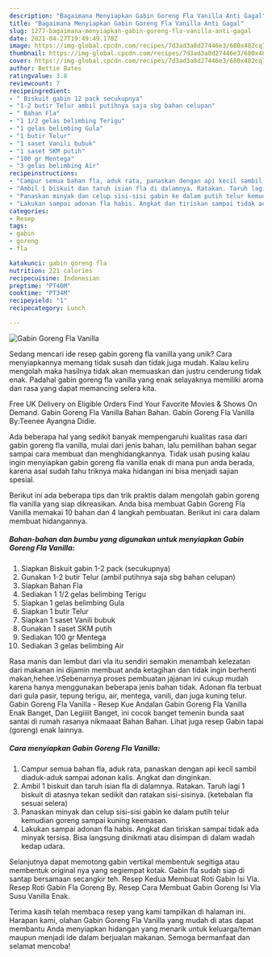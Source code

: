 ```yaml
---
description: "Bagaimana Menyiapkan Gabin Goreng Fla Vanilla Anti Gagal"
title: "Bagaimana Menyiapkan Gabin Goreng Fla Vanilla Anti Gagal"
slug: 1277-bagaimana-menyiapkan-gabin-goreng-fla-vanilla-anti-gagal
date: 2021-04-27T19:49:49.178Z
image: https://img-global.cpcdn.com/recipes/7d3ad3a8d27446e3/680x482cq70/gabin-goreng-fla-vanilla-foto-resep-utama.jpg
thumbnail: https://img-global.cpcdn.com/recipes/7d3ad3a8d27446e3/680x482cq70/gabin-goreng-fla-vanilla-foto-resep-utama.jpg
cover: https://img-global.cpcdn.com/recipes/7d3ad3a8d27446e3/680x482cq70/gabin-goreng-fla-vanilla-foto-resep-utama.jpg
author: Bettie Bates
ratingvalue: 3.8
reviewcount: 7
recipeingredient:
- " Biskuit gabin 12 pack secukupnya"
- "1-2 butir Telur ambil putihnya saja sbg bahan celupan"
- " Bahan Fla"
- "1 1/2 gelas belimbing Terigu"
- "1 gelas belimbing Gula"
- "1 butir Telur"
- "1 saset Vanili bubuk"
- "1 saset SKM putih"
- "100 gr Mentega"
- "3 gelas belimbing Air"
recipeinstructions:
- "Campur semua bahan fla, aduk rata, panaskan dengan api kecil sambil diaduk-aduk sampai adonan kalis. Angkat dan dinginkan."
- "Ambil 1 biskuit dan taruh isian fla di dalamnya. Ratakan. Taruh lagi 1 biskuit di atasnya tekan sedikit dan ratakan sisi-sisinya. (ketebalan fla sesuai selera)"
- "Panaskan minyak dan celup sisi-sisi gabin ke dalam putih telur kemudian goreng sampai kuning keemasan."
- "Lakukan sampai adonan fla habis. Angkat dan tiriskan sampai tidak ada minyak tersisa. Bisa langsung dinikmati atau disimpan di dalam wadah kedap udara."
categories:
- Resep
tags:
- gabin
- goreng
- fla

katakunci: gabin goreng fla 
nutrition: 221 calories
recipecuisine: Indonesian
preptime: "PT40M"
cooktime: "PT34M"
recipeyield: "1"
recipecategory: Lunch

---
```



![Gabin Goreng Fla Vanilla](https://img-global.cpcdn.com/recipes/7d3ad3a8d27446e3/680x482cq70/gabin-goreng-fla-vanilla-foto-resep-utama.jpg)

Sedang mencari ide resep gabin goreng fla vanilla yang unik? Cara menyiapkannya memang tidak susah dan tidak juga mudah. Kalau keliru mengolah maka hasilnya tidak akan memuaskan dan justru cenderung tidak enak. Padahal gabin goreng fla vanilla yang enak selayaknya memiliki aroma dan rasa yang dapat memancing selera kita.

Free UK Delivery on Eligible Orders Find Your Favorite Movies &amp; Shows On Demand. Gabin Goreng Fla Vanilla Bahan Bahan. Gabin Goreng Fla Vanilla By:Teenee Ayangna Didie.

Ada beberapa hal yang sedikit banyak mempengaruhi kualitas rasa dari gabin goreng fla vanilla, mulai dari jenis bahan, lalu pemilihan bahan segar sampai cara membuat dan menghidangkannya. Tidak usah pusing kalau ingin menyiapkan gabin goreng fla vanilla enak di mana pun anda berada, karena asal sudah tahu triknya maka hidangan ini bisa menjadi sajian spesial.


Berikut ini ada beberapa tips dan trik praktis dalam mengolah gabin goreng fla vanilla yang siap dikreasikan. Anda bisa membuat Gabin Goreng Fla Vanilla memakai 10 bahan dan 4 langkah pembuatan. Berikut ini cara dalam membuat hidangannya.

<!--inarticleads1-->

##### Bahan-bahan dan bumbu yang digunakan untuk menyiapkan Gabin Goreng Fla Vanilla:

1. Siapkan  Biskuit gabin 1-2 pack (secukupnya)
1. Gunakan 1-2 butir Telur (ambil putihnya saja sbg bahan celupan)
1. Siapkan  Bahan Fla
1. Sediakan 1 1/2 gelas belimbing Terigu
1. Siapkan 1 gelas belimbing Gula
1. Siapkan 1 butir Telur
1. Siapkan 1 saset Vanili bubuk
1. Gunakan 1 saset SKM putih
1. Sediakan 100 gr Mentega
1. Sediakan 3 gelas belimbing Air


Rasa manis dan lembut dari vla itu sendiri semakin menambah kelezatan dari makanan ini dijamin membuat anda ketagihan dan tidak ingin berhenti makan,hehee.\rSebenarnya proses pembuatan jajanan ini cukup mudah karena hanya menggunakan beberapa jenis bahan tidak. Adonan fla terbuat dari gula pasir, tepung terigu, air, mentega, vanili, dan juga kuning telur. Gabin Goreng Fla Vanilla - Resep Kue Andalan Gabin Goreng Fla Vanilla Enak Banget, Dan Legiiiit Banget, ini cocok banget temenin bunda saat santai di rumah rasanya nikmaaat Bahan Bahan. Lihat juga resep Gabin tapai (goreng) enak lainnya. 

<!--inarticleads2-->

##### Cara menyiapkan Gabin Goreng Fla Vanilla:

1. Campur semua bahan fla, aduk rata, panaskan dengan api kecil sambil diaduk-aduk sampai adonan kalis. Angkat dan dinginkan.
1. Ambil 1 biskuit dan taruh isian fla di dalamnya. Ratakan. Taruh lagi 1 biskuit di atasnya tekan sedikit dan ratakan sisi-sisinya. (ketebalan fla sesuai selera)
1. Panaskan minyak dan celup sisi-sisi gabin ke dalam putih telur kemudian goreng sampai kuning keemasan.
1. Lakukan sampai adonan fla habis. Angkat dan tiriskan sampai tidak ada minyak tersisa. Bisa langsung dinikmati atau disimpan di dalam wadah kedap udara.


Selanjutnya dapat memotong gabin vertikal membentuk segitiga atau membentuk original nya yang segiempat kotak. Gabin fla sudah siap di santap bersamaan secangkir teh. Resep Kedua Membuat Roti Gabin Isi Vla. Resep Roti Gabin Fla Goreng By. Resep Cara Membuat Gabin Goreng Isi Vla Susu Vanilla Enak. 

Terima kasih telah membaca resep yang kami tampilkan di halaman ini. Harapan kami, olahan Gabin Goreng Fla Vanilla yang mudah di atas dapat membantu Anda menyiapkan hidangan yang menarik untuk keluarga/teman maupun menjadi ide dalam berjualan makanan. Semoga bermanfaat dan selamat mencoba!

